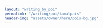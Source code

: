 ```yaml
---
layout: "writing_by_poi"
permalink: "/writing/poi/tamalpais"
header-img: "assets/owner/hero/pois-bg.jpg"
---
```

